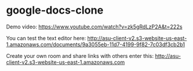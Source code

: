 # google-docs-clone


Demo video:
https://www.youtube.com/watch?v=zk5gRdLzP2A&t=222s

You can test the text editor here: 
http://asu-client-v2.s3-website-us-east-1.amazonaws.com/documents/9a3055eb-11d7-4199-9f82-7c03df3cb2b1

Create your own room and share links with others enter this: 
http://asu-client-v2.s3-website-us-east-1.amazonaws.com

